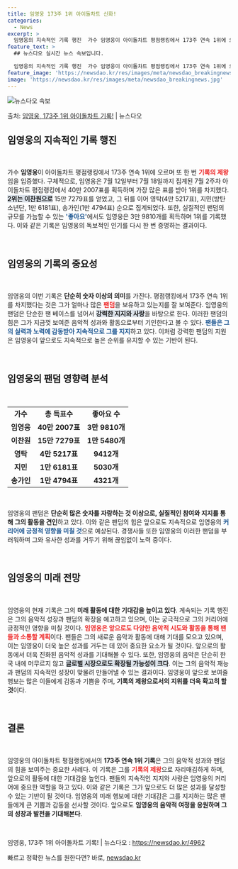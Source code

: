 ```yaml
---
title: 임영웅 173주 1위 아이돌차트 신화!
categories:
  - News
excerpt: >
  임영웅의 지속적인 기록 행진  가수 임영웅이 아이돌차트 평점랭킹에서 173주 연속 1위에 오르며 또 한 번 …
feature_text: >
  ## 뉴스다오 실시간 뉴스 속보입니다.

  임영웅의 지속적인 기록 행진  가수 임영웅이 아이돌차트 평점랭킹에서 173주 연속 1위에 오르며 또 한 번 …
feature_image: 'https://newsdao.kr/res/images/meta/newsdao_breakingnews.jpg'
image: 'https://newsdao.kr/res/images/meta/newsdao_breakingnews.jpg'
---
```


![뉴스다오 속보](https://newsdao.kr/res/images/meta/newsdao_breakingnews.jpg)

<p>출처: <a href="https://newsdao.kr/4962" rel="dofollow">임영웅, 173주 1위 아이돌차트 기록!</a> | 뉴스다오</p>

<h2 data-ke-size="size26">임영웅의 지속적인 기록 행진</h2>

<p data-ke-size="size16">&nbsp;</p>

가수 <b>임영웅</b>이 아이돌차트 평점랭킹에서 173주 연속 1위에 오르며 또 한 번 <b><span style="color: #ee2323;">기록의 제왕</span></b>임을 입증했다. 구체적으로, 임영웅은 7월 12일부터 7월 18일까지 집계된 7월 2주차 아이돌차트 평점랭킹에서 40만 2007표를 획득하며 가장 많은 표를 받아 1위를 차지했다. <b><span style="background-color: #21538527;">2위는 이찬원으로</span></b> 15만 7279표를 얻었고, 그 뒤를 이어 영탁(4만 5217표), 지민(방탄소년단, 1만 6181표), 송가인(1만 4794표) 순으로 집계되었다. 또한, 실질적인 팬덤의 규모를 가늠할 수 있는 <b><span style="color: #1a5490;">'좋아요'</span></b>에서도 임영웅은 3만 9810개를 획득하며 1위를 기록했다. 이와 같은 기록은 임영웅의 독보적인 인기를 다시 한 번 증명하는 결과이다.</p>

<p data-ke-size="size16">&nbsp;</p>

<h2 data-ke-size="size26">임영웅의 기록의 중요성</h2>

<p data-ke-size="size16">&nbsp;</p>

임영웅의 이번 기록은 <b>단순히 숫자 이상의 의미</b>를 가진다. 평점랭킹에서 173주 연속 1위를 차지했다는 것은 그가 얼마나 많은 <b><span style="color: #ee2323;">팬덤</span></b>을 보유하고 있는지를 잘 보여준다. 임영웅의 팬덤은 단순한 팬 베이스를 넘어서 <b><span style="background-color: #21538527;">강력한 지지와 사랑</span></b>을 바탕으로 한다. 이러한 팬덤의 힘은 그가 지금껏 보여준 음악적 성과와 활동으로부터 기인한다고 볼 수 있다. <b><span style="color: #1a5490;">팬들은 그의 실력과 노력에 감동받아 지속적으로 그를 지지</span></b>하고 있다. 이처럼 강력한 팬덤의 지원은 임영웅이 앞으로도 지속적으로 높은 순위를 유지할 수 있는 기반이 된다.</p>

<p data-ke-size="size16">&nbsp;</p>

<h2 data-ke-size="size26">임영웅의 팬덤 영향력 분석</h2>

<p data-ke-size="size16">&nbsp;</p>

<table>
    <tr>
        <td style="text-align: center; height: 17px;"><b>가수</b></td>
        <td style="text-align: center; height: 17px;"><b>총 득표수</b></td>
        <td style="text-align: center; height: 17px;"><b>좋아요 수</b></td>
    </tr>
    <tr>
        <td style="text-align: center; height: 17px;"><b>임영웅</b></td>
        <td style="text-align: center; height: 17px;"><b>40만 2007표</b></td>
        <td style="text-align: center; height: 17px;"><b>3만 9810개</b></td>
    </tr>
    <tr>
        <td style="text-align: center; height: 17px;"><b>이찬원</b></td>
        <td style="text-align: center; height: 17px;"><b>15만 7279표</b></td>
        <td style="text-align: center; height: 17px;"><b>1만 5480개</b></td>
    </tr>
    <tr>
        <td style="text-align: center; height: 17px;"><b>영탁</b></td>
        <td style="text-align: center; height: 17px;"><b>4만 5217표</b></td>
        <td style="text-align: center; height: 17px;"><b>9412개</b></td>
    </tr>
    <tr>
        <td style="text-align: center; height: 17px;"><b>지민</b></td>
        <td style="text-align: center; height: 17px;"><b>1만 6181표</b></td>
        <td style="text-align: center; height: 17px;"><b>5030개</b></td>
    </tr>
    <tr>
        <td style="text-align: center; height: 17px;"><b>송가인</b></td>
        <td style="text-align: center; height: 17px;"><b>1만 4794표</b></td>
        <td style="text-align: center; height: 17px;"><b>4321개</b></td>
    </tr>
</table>

<p data-ke-size="size16">&nbsp;</p>

임영웅의 팬덤은 <b>단순히 많은 숫자를 자랑하는 것 이상으로, 실질적인 참여와 지지를 통해 그의 활동을 견인</b>하고 있다. 이와 같은 팬덤의 힘은 앞으로도 지속적으로 임영웅의 <b><span style="color: #1a5490;">커리어에 긍정적 영향을 미칠 것</span></b>으로 예상된다. 경쟁사들 또한 임영웅의 이러한 팬덤을 부러워하며 그와 유사한 성과를 거두기 위해 끊임없이 노력 중이다.</p>

<p data-ke-size="size16">&nbsp;</p>

<h2 data-ke-size="size26">임영웅의 미래 전망</h2>

<p data-ke-size="size16">&nbsp;</p>

임영웅의 현재 기록은 그의 <b>미래 활동에 대한 기대감을 높이고 있다</b>. 계속되는 기록 행진은 그의 음악적 성장과 팬덤의 확장을 예고하고 있으며, 이는 궁극적으로 그의 커리어에 긍정적인 영향을 미칠 것이다. <b><span style="color: #ee2323;">임영웅은 앞으로도 다양한 음악적 시도와 활동을 통해 팬들과 소통할 계획</span></b>이다. 팬들은 그의 새로운 음악과 활동에 대해 기대를 모으고 있으며, 이는 임영웅이 더욱 높은 성과를 거두는 데 있어 중요한 요소가 될 것이다. 앞으로의 활동에서 더욱 진화된 음악적 성과를 기대해볼 수 있다. 또한, 임영웅의 음악은 단순히 한국 내에 머무르지 않고 <b><span style="background-color: #21538527;">글로벌 시장으로도 확장될 가능성이 크다</span></b>. 이는 그의 음악적 재능과 팬덤의 지속적인 성장이 맞물려 만들어낼 수 있는 결과이다. 임영웅이 앞으로 보여줄 행보는 많은 이들에게 감동과 기쁨을 주며, <b>기록의 제왕으로서의 지위를 더욱 확고히 할 것</b>이다.</p>

<p data-ke-size="size16">&nbsp;</p>

<h2 data-ke-size="size26">결론</h2>

<p data-ke-size="size16">&nbsp;</p>

임영웅의 아이돌차트 평점랭킹에서의 <b>173주 연속 1위 기록</b>은 그의 음악적 성과와 팬덤의 힘을 보여주는 중요한 사례다. 이 기록은 그를 <b><span style="color: #ee2323;">기록의 제왕</span></b>으로 자리매김하게 하며, 앞으로의 활동에 대한 기대감을 높인다. 팬들의 지속적인 지지와 사랑은 임영웅의 커리어에 중요한 역할을 하고 있다. 이와 같은 기록은 그가 앞으로도 더 많은 성과를 달성할 수 있는 기반이 될 것이다. 임영웅의 미래 행보에 대한 기대감은 그를 지지하는 많은 팬들에게 큰 기쁨과 감동을 선사할 것이다. 앞으로도 <b>임영웅의 음악적 여정을 응원하며 그의 성장과 발전을 기대해본다</b>.

<p data-ke-size="size16">&nbsp;</p>

임영웅, 173주 1위 아이돌차트 기록! | 뉴스다오  : <a href="https://newsdao.kr/4962">https://newsdao.kr/4962</a> 

빠르고 정확한 뉴스를 원한다면? 바로, <a href="https://newsdao.kr" rel="dofollow">newsdao.kr</a>


